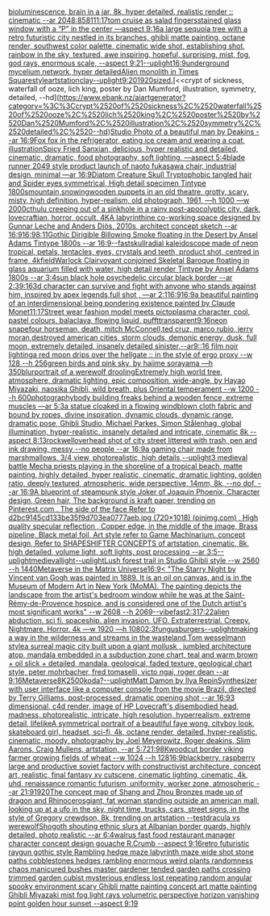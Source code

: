 [bioluminescence, brain in a jar, 8k, hyper detailed, realistic render :: cinematic --ar 2048:858](https://www.ebank.nz/aiartgenerator?category=bioluminescence%2C%2520brain%2520in%2520a%2520jar%2C%25208k%2C%2520hyper%2520detailed%2C%2520realistic%2520render%2520%3A%3A%2520cinematic%2520--ar%25202048%3A858)[1](https://www.ebank.nz/aiartgenerator?category=1)[11:17](https://www.ebank.nz/aiartgenerator?category=11%3A17)[tom cruise as salad fingers](https://www.ebank.nz/aiartgenerator?category=tom%2520cruise%2520as%2520salad%2520fingers)[stained glass window with a “P” in the center —aspect 9:16](https://www.ebank.nz/aiartgenerator?category=stained%2520glass%2520window%2520with%2520a%2520%E2%80%9CP%E2%80%9D%2520in%2520the%2520center%2520%E2%80%94aspect%25209%3A16)[a large sequoia tree with a retro futuristic city nestled in its branches, ghibli matte painting, octane render, southwest color palette, cinematic wide shot, establishing shot, rainbow in the sky, textured, awe inspiring, hopeful, surprising, mist, fog, god rays, enormous scale, --aspect 9:21](https://www.ebank.nz/aiartgenerator?category=a%2520large%2520sequoia%2520tree%2520with%2520a%2520retro%2520futuristic%2520city%2520nestled%2520in%2520its%2520branches%2C%2520ghibli%2520matte%2520painting%2C%2520octane%2520render%2C%2520southwest%2520color%2520palette%2C%2520cinematic%2520wide%2520shot%2C%2520establishing%2520shot%2C%2520rainbow%2520in%2520the%2520sky%2C%2520textured%2C%2520awe%2520inspiring%2C%2520hopeful%2C%2520surprising%2C%2520mist%2C%2520fog%2C%2520god%2520rays%2C%2520enormous%2520scale%2C%2520--aspect%25209%3A21)[--uplight](https://www.ebank.nz/aiartgenerator?category=--uplight)[16:9](https://www.ebank.nz/aiartgenerator?category=16%3A9)[underground mycelium network, hyper detailed](https://www.ebank.nz/aiartgenerator?category=underground%2520mycelium%2520network%2C%2520hyper%2520detailed)[Alien monolith in Times Square](https://www.ebank.nz/aiartgenerator?category=Alien%2520monolith%2520in%2520Times%2520Square)[style](https://www.ebank.nz/aiartgenerator?category=style)[artstation](https://www.ebank.nz/aiartgenerator?category=artstation)[clay](https://www.ebank.nz/aiartgenerator?category=clay)[--uplight](https://www.ebank.nz/aiartgenerator?category=--uplight)[9:20](https://www.ebank.nz/aiartgenerator?category=9%3A20)[1920](https://www.ebank.nz/aiartgenerator?category=1920)[sized.](https://www.ebank.nz/aiartgenerator?category=sized.)[<<crypt of sickness, waterfall of ooze, lich king, poster by Dan Mumford, illustration, symmetry, detailed, --hd](https://www.ebank.nz/aiartgenerator?category=%3C%3Ccrypt%2520of%2520sickness%2C%2520waterfall%2520of%2520ooze%2C%2520lich%2520king%2C%2520poster%2520by%2520Dan%2520Mumford%2C%2520illustration%2C%2520symmetry%2C%2520detailed%2C%2520--hd)[Studio Photo of a beautiful man by Deakins --ar 16:9](https://www.ebank.nz/aiartgenerator?category=Studio%2520Photo%2520of%2520a%2520beautiful%2520man%2520by%2520Deakins%2520--ar%252016%3A9)[Fox fox in the refrigerator, eating ice cream and wearing a coat, illustration](https://www.ebank.nz/aiartgenerator?category=Fox%2520fox%2520in%2520the%2520refrigerator%2C%2520eating%2520ice%2520cream%2520and%2520wearing%2520a%2520coat%2C%2520illustration)[Spicy Fried Sanxian, delicious, hyper realistic and detailed, cinematic, dramatic, food photography, soft lighting, —aspect 5:4](https://www.ebank.nz/aiartgenerator?category=Spicy%2520Fried%2520Sanxian%2C%2520delicious%2C%2520hyper%2520realistic%2520and%2520detailed%2C%2520cinematic%2C%2520dramatic%2C%2520food%2520photography%2C%2520soft%2520lighting%2C%2520%E2%80%94aspect%25205%3A4)[blade runner 2049 style product launch of naoto fukasawa chair, industrial design, minimal —ar 16:9](https://www.ebank.nz/aiartgenerator?category=blade%2520runner%25202049%2520style%2520product%2520launch%2520of%2520naoto%2520fukasawa%2520chair%2C%2520industrial%2520design%2C%2520minimal%2520%E2%80%94ar%252016%3A9)[Diatom Creature Skull Tryptophobic tangled hair and Spider eyes symmetrical, High detail specimen Tintype 1800s](https://www.ebank.nz/aiartgenerator?category=Diatom%2520Creature%2520Skull%2520Tryptophobic%2520tangled%2520hair%2520and%2520Spider%2520eyes%2520symmetrical%2C%2520High%2520detail%2520specimen%2520Tintype%25201800s)[mountain,snowing](https://www.ebank.nz/aiartgenerator?category=mountain%2Csnowing)[wooden puppets in an old theatre, grotty, scary, misty, high definition, hyper-realism, old photograph, 1961, —h 1000 —w 2000](https://www.ebank.nz/aiartgenerator?category=wooden%2520puppets%2520in%2520an%2520old%2520theatre%2C%2520grotty%2C%2520scary%2C%2520misty%2C%2520high%2520definition%2C%2520hyper-realism%2C%2520old%2520photograph%2C%25201961%2C%2520%E2%80%94h%25201000%2520%E2%80%94w%25202000)[cthulu creeping out of a sinkhole in a rainy post-apocolyptic city, dark, lovecraftian, horror, occult, 4K](https://www.ebank.nz/aiartgenerator?category=cthulu%2520creeping%2520out%2520of%2520a%2520sinkhole%2520in%2520a%2520rainy%2520post-apocolyptic%2520city%2C%2520dark%2C%2520lovecraftian%2C%2520horror%2C%2520occult%2C%25204K)[A labyrinthine co-working space designed by Gunnar Leche and Anders Diös, 2010s, architect concept sketch --ar 16:9](https://www.ebank.nz/aiartgenerator?category=A%2520labyrinthine%2520co-working%2520space%2520designed%2520by%2520Gunnar%2520Leche%2520and%2520Anders%2520Di%C3%B6s%2C%25202010s%2C%2520architect%2520concept%2520sketch%2520--ar%252016%3A9)[16:9](https://www.ebank.nz/aiartgenerator?category=16%3A9)[8:11](https://www.ebank.nz/aiartgenerator?category=8%3A11)[Gothic Dirigible Billowing Smoke floating in the Desert  by Ansel Adams Tintype 1800s --ar 16:9](https://www.ebank.nz/aiartgenerator?category=Gothic%2520Dirigible%2520Billowing%2520Smoke%2520floating%2520in%2520the%2520Desert%2520%2520by%2520Ansel%2520Adams%2520Tintype%25201800s%2520--ar%252016%3A9)[--fast](https://www.ebank.nz/aiartgenerator?category=--fast)[skull](https://www.ebank.nz/aiartgenerator?category=skull)[radial kaleidoscope made of neon tropical, petals, tentacles, eyes, crystals and teeth, product shot, centred in frame, 4k](https://www.ebank.nz/aiartgenerator?category=radial%2520kaleidoscope%2520made%2520of%2520neon%2520tropical%2C%2520petals%2C%2520tentacles%2C%2520eyes%2C%2520crystals%2520and%2520teeth%2C%2520product%2520shot%2C%2520centred%2520in%2520frame%2C%25204k)[field](https://www.ebank.nz/aiartgenerator?category=field)[Warlock Clairvoyant conjoined Skeletal Baroque floating in glass aquarium filled with water, high detail render Tintype by Ansel Adams 1800s --ar 3:4](https://www.ebank.nz/aiartgenerator?category=Warlock%2520Clairvoyant%2520conjoined%2520Skeletal%2520Baroque%2520floating%2520in%2520glass%2520aquarium%2520filled%2520with%2520water%2C%2520high%2520detail%2520render%2520Tintype%2520by%2520Ansel%2520Adams%25201800s%2520--ar%25203%3A4)[sun black hole psychedelic circular black border --ar 2:3](https://www.ebank.nz/aiartgenerator?category=sun%2520black%2520hole%2520psychedelic%2520circular%2520black%2520border%2520--ar%25202%3A3)[9:16](https://www.ebank.nz/aiartgenerator?category=9%3A16)[3d character can survive and fight with anyone who stands against him, inspired by apex legends,full shot , —ar 2:1](https://www.ebank.nz/aiartgenerator?category=3d%2520character%2520can%2520survive%2520and%2520fight%2520with%2520anyone%2520who%2520stands%2520against%2520him%2C%2520inspired%2520by%2520apex%2520legends%2Cfull%2520shot%2520%2C%2520%E2%80%94ar%25202%3A1)[16:9](https://www.ebank.nz/aiartgenerator?category=16%3A9)[16:9](https://www.ebank.nz/aiartgenerator?category=16%3A9)[a beautiful painting of an interdimensional being pondering existence painted by Claude Monet](https://www.ebank.nz/aiartgenerator?category=a%2520beautiful%2520painting%2520of%2520an%2520interdimensional%2520being%2520pondering%2520existence%2520painted%2520by%2520Claude%2520Monet)[11:17](https://www.ebank.nz/aiartgenerator?category=11%3A17)[Street wear fashion model meets pictoplasma character, cool, pastel colours, balaclava, flowing liquid, pufft](https://www.ebank.nz/aiartgenerator?category=Street%2520wear%2520fashion%2520model%2520meets%2520pictoplasma%2520character%2C%2520cool%2C%2520pastel%2520colours%2C%2520balaclava%2C%2520flowing%2520liquid%2C%2520pufft)[transparent](https://www.ebank.nz/aiartgenerator?category=transparent)[9:16](https://www.ebank.nz/aiartgenerator?category=9%3A16)[neon snape](https://www.ebank.nz/aiartgenerator?category=neon%2520snape)[four horseman, death, mitch McConnell,ted cruz, marco rubio, jerry moran,destroyed american cities, storm clouds, demonic energy,   dusk,  full moon, extremely detailed, insanely detailed  sinister,--ar9::16 film  noir  lighting](https://www.ebank.nz/aiartgenerator?category=four%2520horseman%2C%2520death%2C%2520mitch%2520McConnell%2Cted%2520cruz%2C%2520marco%2520rubio%2C%2520jerry%2520moran%2Cdestroyed%2520american%2520cities%2C%2520storm%2520clouds%2C%2520demonic%2520energy%2C%2520%2520%2520dusk%2C%2520%2520full%2520moon%2C%2520extremely%2520detailed%2C%2520insanely%2520detailed%2520%2520sinister%2C--ar9%3A%3A16%2520film%2520%2520noir%2520%2520lighting)[a red moon drips over the hellgate :: in the style of ergo proxy --w 128 --h 256](https://www.ebank.nz/aiartgenerator?category=a%2520red%2520moon%2520drips%2520over%2520the%2520hellgate%2520%3A%3A%2520in%2520the%2520style%2520of%2520ergo%2520proxy%2520--w%2520128%2520--h%2520256)[green birds and pink sky, by hajime sorayama —h 350](https://www.ebank.nz/aiartgenerator?category=green%2520birds%2520and%2520pink%2520sky%2C%2520by%2520hajime%2520sorayama%2520%E2%80%94h%2520350)[blur](https://www.ebank.nz/aiartgenerator?category=blur)[portrait of a werewolf drooling](https://www.ebank.nz/aiartgenerator?category=portrait%2520of%2520a%2520werewolf%2520drooling)[Extremely high world tree, atmosphere, dramatic lighting, epic composition, wide-angle, by Hayao Miyazaki, naosika Ghibli, wild breath, plus Oriental temperament --w 1200 --h 600](https://www.ebank.nz/aiartgenerator?category=Extremely%2520high%2520world%2520tree%2C%2520atmosphere%2C%2520dramatic%2520lighting%2C%2520epic%2520composition%2C%2520wide-angle%2C%2520by%2520Hayao%2520Miyazaki%2C%2520naosika%2520Ghibli%2C%2520wild%2520breath%2C%2520plus%2520Oriental%2520temperament%2520--w%25201200%2520--h%2520600)[photography](https://www.ebank.nz/aiartgenerator?category=photography)[body building freaks behind a wooden fence, extreme muscles —ar 5:3](https://www.ebank.nz/aiartgenerator?category=body%2520building%2520freaks%2520behind%2520a%2520wooden%2520fence%2C%2520extreme%2520muscles%2520%E2%80%94ar%25205%3A3)[a statue cloaked in a flowing windblown cloth fabric and bound by ropes, divine inspiration, dynamic clouds, dynamic range, dramatic pose, Ghibli Studio, Michael Parkes, Simon Stålenhag, global illumination, hyper-realistic, insanely detailed and intricate, cinematic 8k --aspect 8:13](https://www.ebank.nz/aiartgenerator?category=a%2520statue%2520cloaked%2520in%2520a%2520flowing%2520windblown%2520cloth%2520fabric%2520and%2520bound%2520by%2520ropes%2C%2520divine%2520inspiration%2C%2520dynamic%2520clouds%2C%2520dynamic%2520range%2C%2520dramatic%2520pose%2C%2520Ghibli%2520Studio%2C%2520Michael%2520Parkes%2C%2520Simon%2520St%C3%A5lenhag%2C%2520global%2520illumination%2C%2520hyper-realistic%2C%2520insanely%2520detailed%2520and%2520intricate%2C%2520cinematic%25208k%2520--aspect%25208%3A13)[rockwell](https://www.ebank.nz/aiartgenerator?category=rockwell)[overhead shot of city street littered with trash, pen and ink drawing, messy --no people --ar 16:9](https://www.ebank.nz/aiartgenerator?category=overhead%2520shot%2520of%2520city%2520street%2520littered%2520with%2520trash%2C%2520pen%2520and%2520ink%2520drawing%2C%2520messy%2520--no%2520people%2520--ar%252016%3A9)[a gaming chair made from marshmallows, 3/4 view, photorealistic, high details,](https://www.ebank.nz/aiartgenerator?category=a%2520gaming%2520chair%2520made%2520from%2520marshmallows%2C%25203/4%2520view%2C%2520photorealistic%2C%2520high%2520details%2C)[--uplight](https://www.ebank.nz/aiartgenerator?category=--uplight)[3 medieval battle Mecha priests playing in the shoreline of a tropical beach, matte painting, highly detailed, hyper realistic, cinematic, dramatic lighting, golden ratio, deeply textured, atmospheric, wide perspective, 14mm, 8k, --no dof, --ar 16:9](https://www.ebank.nz/aiartgenerator?category=3%2520medieval%2520battle%2520Mecha%2520priests%2520playing%2520in%2520the%2520shoreline%2520of%2520a%2520tropical%2520beach%2C%2520matte%2520painting%2C%2520highly%2520detailed%2C%2520hyper%2520realistic%2C%2520cinematic%2C%2520dramatic%2520lighting%2C%2520golden%2520ratio%2C%2520deeply%2520textured%2C%2520atmospheric%2C%2520wide%2520perspective%2C%252014mm%2C%25208k%2C%2520--no%2520dof%2C%2520--ar%252016%3A9)[A blueprint of steampunk style Joker of Joaquin Phoenix,  Character design, Green hair,  The background is kraft paper,  trending on Pinterest.com  , The side of the face Refer to d2bc9145cd133be35f9d703ea0777aeb.jpg (720×1018) (pinimg.com)  , High quality specular reflection ,  Copper  edge, in the middle of the image, Brass pipeline,  Black metal foil,  Art style refer to Game Machinarium.  concept design, Refer to SHAPESHIFTER CONCEPTS  of artstation, cinematic,  8k, high detailed,  volume light,  soft lights,  post processing    --ar 3:5](https://www.ebank.nz/aiartgenerator?category=A%2520blueprint%2520of%2520steampunk%2520style%2520Joker%2520of%2520Joaquin%2520Phoenix%2C%2520%2520Character%2520design%2C%2520Green%2520hair%2C%2520%2520The%2520background%2520is%2520kraft%2520paper%2C%2520%2520trending%2520on%2520Pinterest.com%2520%2520%2C%2520The%2520side%2520of%2520the%2520face%2520Refer%2520to%2520d2bc9145cd133be35f9d703ea0777aeb.jpg%2520%28720%C3%971018%29%2520%28pinimg.com%29%2520%2520%2C%2520High%2520quality%2520specular%2520reflection%2520%2C%2520%2520Copper%2520%2520edge%2C%2520in%2520the%2520middle%2520of%2520the%2520image%2C%2520Brass%2520pipeline%2C%2520%2520Black%2520metal%2520foil%2C%2520%2520Art%2520style%2520refer%2520to%2520Game%2520Machinarium.%2520%2520concept%2520design%2C%2520Refer%2520to%2520SHAPESHIFTER%2520CONCEPTS%2520%2520of%2520artstation%2C%2520cinematic%2C%2520%25208k%2C%2520high%2520detailed%2C%2520%2520volume%2520light%2C%2520%2520soft%2520lights%2C%2520%2520post%2520processing%2520%2520%2520%2520--ar%25203%3A5)[--uplight](https://www.ebank.nz/aiartgenerator?category=--uplight)[medieval](https://www.ebank.nz/aiartgenerator?category=medieval)[light](https://www.ebank.nz/aiartgenerator?category=light)[--uplight](https://www.ebank.nz/aiartgenerator?category=--uplight)[Lush forest trail in Studio Ghibli style  --w 2560 --h 1440](https://www.ebank.nz/aiartgenerator?category=Lush%2520forest%2520trail%2520in%2520Studio%2520Ghibli%2520style%2520%2520--w%25202560%2520--h%25201440)[Metaverse in the Matrix Universe](https://www.ebank.nz/aiartgenerator?category=Metaverse%2520in%2520the%2520Matrix%2520Universe)[16:9](https://www.ebank.nz/aiartgenerator?category=16%3A9)[< "The Starry Night by Vincent van Gogh was painted in 1889. It is an oil on canvas, and is in the Museum of Modern Art in New York (MoMA). The painting depicts the landscape from the artist's bedroom window while he was at the Saint-Rémy-de-Provence hospice, and is considered one of the Dutch artist's most significant works" --w 2608 --h 2069](https://www.ebank.nz/aiartgenerator?category=%3C%2520%22The%2520Starry%2520Night%2520by%2520Vincent%2520van%2520Gogh%2520was%2520painted%2520in%25201889.%2520It%2520is%2520an%2520oil%2520on%2520canvas%2C%2520and%2520is%2520in%2520the%2520Museum%2520of%2520Modern%2520Art%2520in%2520New%2520York%2520%28MoMA%29.%2520The%2520painting%2520depicts%2520the%2520landscape%2520from%2520the%2520artist%27s%2520bedroom%2520window%2520while%2520he%2520was%2520at%2520the%2520Saint-R%C3%A9my-de-Provence%2520hospice%2C%2520and%2520is%2520considered%2520one%2520of%2520the%2520Dutch%2520artist%27s%2520most%2520significant%2520works%22%2520--w%25202608%2520--h%25202069)[--vibefast](https://www.ebank.nz/aiartgenerator?category=--vibefast)[2:3](https://www.ebank.nz/aiartgenerator?category=2%3A3)[17:22](https://www.ebank.nz/aiartgenerator?category=17%3A22)[alien abduction. sci fi. spaceship. alien invasion. UFO. Extraterrestrial. Creepy. Nightmare. Horror.  4k —w 1920 —h 1080](https://www.ebank.nz/aiartgenerator?category=alien%2520abduction.%2520sci%2520fi.%2520spaceship.%2520alien%2520invasion.%2520UFO.%2520Extraterrestrial.%2520Creepy.%2520Nightmare.%2520Horror.%2520%25204k%2520%E2%80%94w%25201920%2520%E2%80%94h%25201080)[2:3](https://www.ebank.nz/aiartgenerator?category=2%3A3)[fungus](https://www.ebank.nz/aiartgenerator?category=fungus)[burgers](https://www.ebank.nz/aiartgenerator?category=burgers)[--uplight](https://www.ebank.nz/aiartgenerator?category=--uplight)[making a way in the wilderness and streams in the wasteland,Tom wesselmann style](https://www.ebank.nz/aiartgenerator?category=making%2520a%2520way%2520in%2520the%2520wilderness%2520and%2520streams%2520in%2520the%2520wasteland%2CTom%2520wesselmann%2520style)[a surreal magic city built upon a giant mollusk , jumbled architecture atop, mandala embedded in a subduction zone chart, teal and warm brown + oil slick + detailed, mandala, geological, faded texture, geological chart style, peter mohrbacher, fred tomaselli, victo ngai, roger dean --ar 9:16](https://www.ebank.nz/aiartgenerator?category=a%2520surreal%2520magic%2520city%2520built%2520upon%2520a%2520giant%2520mollusk%2520%2C%2520jumbled%2520architecture%2520atop%2C%2520mandala%2520embedded%2520in%2520a%2520subduction%2520zone%2520chart%2C%2520teal%2520and%2520warm%2520brown%2520%2B%2520oil%2520slick%2520%2B%2520detailed%2C%2520mandala%2C%2520geological%2C%2520faded%2520texture%2C%2520geological%2520chart%2520style%2C%2520peter%2520mohrbacher%2C%2520fred%2520tomaselli%2C%2520victo%2520ngai%2C%2520roger%2520dean%2520--ar%25209%3A16)[Metaverse](https://www.ebank.nz/aiartgenerator?category=Metaverse)[8K](https://www.ebank.nz/aiartgenerator?category=8K)[2500](https://www.ebank.nz/aiartgenerator?category=2500)[koda?](https://www.ebank.nz/aiartgenerator?category=koda%3F)[--uplight](https://www.ebank.nz/aiartgenerator?category=--uplight)[Matt Damon by Ilya Repin](https://www.ebank.nz/aiartgenerator?category=Matt%2520Damon%2520by%2520Ilya%2520Repin)[Synthesizer with user interface like a computer console from the movie Brazil, directed by Terry Gilliams, post-processed, dramatic opening shot --ar 16:9](https://www.ebank.nz/aiartgenerator?category=Synthesizer%2520with%2520user%2520interface%2520like%2520a%2520computer%2520console%2520from%2520the%2520movie%2520Brazil%2C%2520directed%2520by%2520Terry%2520Gilliams%2C%2520post-processed%2C%2520dramatic%2520opening%2520shot%2520--ar%252016%3A9)[3 dimensional, c4d render, image of HP Lovecraft's disembodied head, madness, photorealistic, intricate, high resolution, hyperrealism, extreme detail, lifelike](https://www.ebank.nz/aiartgenerator?category=3%2520dimensional%2C%2520c4d%2520render%2C%2520image%2520of%2520HP%2520Lovecraft%27s%2520disembodied%2520head%2C%2520madness%2C%2520photorealistic%2C%2520intricate%2C%2520high%2520resolution%2C%2520hyperrealism%2C%2520extreme%2520detail%2C%2520lifelike)[A symmetrical portrait of a beautiful faye wong, cityboy look, skateboard girl, headset, sci-fi, 4k, octane render, detailed, hyper-realistic, cinematic, moody, photography by Joel Meyerowitz, Roger deakins, Slim Aarons, Craig Mullens, artstation, --ar 5:7](https://www.ebank.nz/aiartgenerator?category=A%2520symmetrical%2520portrait%2520of%2520a%2520beautiful%2520faye%2520wong%2C%2520cityboy%2520look%2C%2520skateboard%2520girl%2C%2520headset%2C%2520sci-fi%2C%25204k%2C%2520octane%2520render%2C%2520detailed%2C%2520hyper-realistic%2C%2520cinematic%2C%2520moody%2C%2520photography%2520by%2520Joel%2520Meyerowitz%2C%2520Roger%2520deakins%2C%2520Slim%2520Aarons%2C%2520Craig%2520Mullens%2C%2520artstation%2C%2520--ar%25205%3A7)[21:9](https://www.ebank.nz/aiartgenerator?category=21%3A9)[8K](https://www.ebank.nz/aiartgenerator?category=8K)[woodcut border viking farmer growing fields of wheat --w 1024 --h 128](https://www.ebank.nz/aiartgenerator?category=woodcut%2520border%2520viking%2520farmer%2520growing%2520fields%2520of%2520wheat%2520--w%25201024%2520--h%2520128)[16:9](https://www.ebank.nz/aiartgenerator?category=16%3A9)[blackberry, raspberry large and productive soviet factory with constructivist architecture, concept art, realistic, final fantasy xv cutscene, cinematic lighting, cinematic, 4k, uhd, renaissance romantic futurism, uniformity, worker zone, atmospheric --ar 21:9](https://www.ebank.nz/aiartgenerator?category=blackberry%2C%2520raspberry%2520large%2520and%2520productive%2520soviet%2520factory%2520with%2520constructivist%2520architecture%2C%2520concept%2520art%2C%2520realistic%2C%2520final%2520fantasy%2520xv%2520cutscene%2C%2520cinematic%2520lighting%2C%2520cinematic%2C%25204k%2C%2520uhd%2C%2520renaissance%2520romantic%2520futurism%2C%2520uniformity%2C%2520worker%2520zone%2C%2520atmospheric%2520--ar%252021%3A9)[1920](https://www.ebank.nz/aiartgenerator?category=1920)[The concept map of Shang and Zhou Bronzes made up of dragon and Rhinoceros](https://www.ebank.nz/aiartgenerator?category=The%2520concept%2520map%2520of%2520Shang%2520and%2520Zhou%2520Bronzes%2520made%2520up%2520of%2520dragon%2520and%2520Rhinoceros)[giant, fat woman standing outside an american mall, looking up at a ufo in the sky, night time, trucks, cars, street signs, in the style of Gregory crewdson, 8k, trending on artstation --test](https://www.ebank.nz/aiartgenerator?category=giant%2C%2520fat%2520woman%2520standing%2520outside%2520an%2520american%2520mall%2C%2520looking%2520up%2520at%2520a%2520ufo%2520in%2520the%2520sky%2C%2520night%2520time%2C%2520trucks%2C%2520cars%2C%2520street%2520signs%2C%2520in%2520the%2520style%2520of%2520Gregory%2520crewdson%2C%25208k%2C%2520trending%2520on%2520artstation%2520--test)[dracula vs werewolf](https://www.ebank.nz/aiartgenerator?category=dracula%2520vs%2520werewolf)[Shogoth shouting ethnic slurs at Albanian border guards, highly detailed, photo realistic --ar 6:4](https://www.ebank.nz/aiartgenerator?category=Shogoth%2520shouting%2520ethnic%2520slurs%2520at%2520Albanian%2520border%2520guards%2C%2520highly%2520detailed%2C%2520photo%2520realistic%2520--ar%25206%3A4)[walrus fast food restaurant manager character concept design gouache R.Crumb --aspect 9:16](https://www.ebank.nz/aiartgenerator?category=walrus%2520fast%2520food%2520restaurant%2520manager%2520character%2520concept%2520design%2520gouache%2520R.Crumb%2520--aspect%25209%3A16)[retro futuristic raygun gothic style Rambling hedge maze labyrinth maze wide shot stone paths cobblestones hedges rambling enormous weird plants randomness chaos manicured bushes master gardener tended garden paths crossing trimmed garden cubist mysterious endless lost repeating random angular spooky environment scary Ghibli matte painting concept art matte painting Ghibli Miyazaki mist fog light rays volumetric perspective horizon vanishing point golden hour sunset --aspect 9:19](https://www.ebank.nz/aiartgenerator?category=retro%2520futuristic%2520raygun%2520gothic%2520style%2520Rambling%2520hedge%2520maze%2520labyrinth%2520maze%2520wide%2520shot%2520stone%2520paths%2520cobblestones%2520hedges%2520rambling%2520enormous%2520weird%2520plants%2520randomness%2520chaos%2520manicured%2520bushes%2520master%2520gardener%2520tended%2520garden%2520paths%2520crossing%2520trimmed%2520garden%2520cubist%2520mysterious%2520endless%2520lost%2520repeating%2520random%2520angular%2520spooky%2520environment%2520scary%2520Ghibli%2520matte%2520painting%2520concept%2520art%2520matte%2520painting%2520Ghibli%2520Miyazaki%2520mist%2520fog%2520light%2520rays%2520volumetric%2520perspective%2520horizon%2520vanishing%2520point%2520golden%2520hour%2520sunset%2520--aspect%25209%3A19)